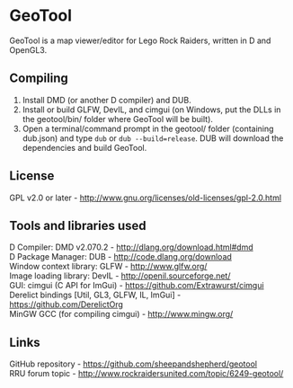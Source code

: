 GeoTool
=======
GeoTool is a map viewer/editor for Lego Rock Raiders, written in D and OpenGL3.

Compiling
---------
1. Install DMD (or another D compiler) and DUB.  
2. Install or build GLFW, DevIL, and cimgui (on Windows, put the DLLs in the geotool/bin/ folder where GeoTool will be built).  
3. Open a terminal/command prompt in the geotool/ folder (containing dub.json) and type `dub` or `dub --build=release`. DUB will download the dependencies and build GeoTool.  

License
-------
GPL v2.0 or later - <http://www.gnu.org/licenses/old-licenses/gpl-2.0.html>  

Tools and libraries used
------------------------
D Compiler: DMD v2.070.2 - <http://dlang.org/download.html#dmd>  
D Package Manager: DUB - <http://code.dlang.org/download>  
Window context library: GLFW - <http://www.glfw.org/>  
Image loading library: DevIL - <http://openil.sourceforge.net/>  
GUI: cimgui (C API for ImGui) - <https://github.com/Extrawurst/cimgui>  
Derelict bindings [Util, GL3, GLFW, IL, ImGui] - <https://github.com/DerelictOrg>  
MinGW GCC (for compiling cimgui) - <http://www.mingw.org/>  

Links
-----
GitHub repository - <https://github.com/sheepandshepherd/geotool>  
RRU forum topic - <http://www.rockraidersunited.com/topic/6249-geotool/>  